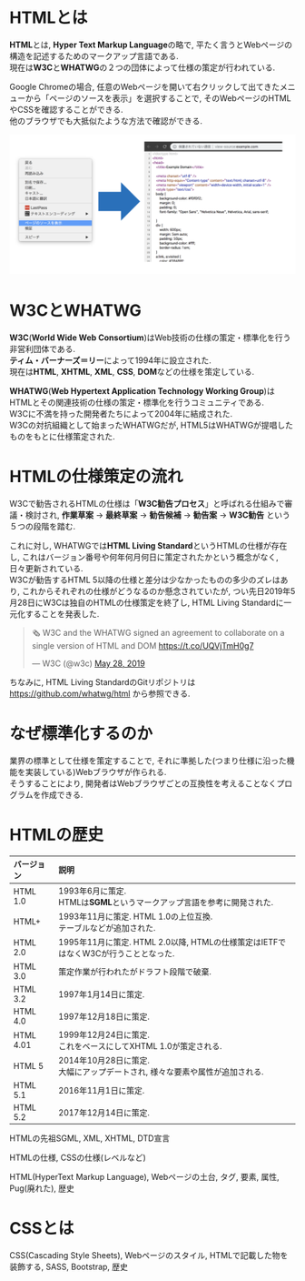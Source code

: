 # HTMLとは
**HTML**とは, **Hyper Text Markup Language**の略で, 平たく言うとWebページの構造を記述するためのマークアップ言語である.  
現在は**W3C**と**WHATWG**の２つの団体によって仕様の策定が行われている.

Google Chromeの場合, 任意のWebページを開いて右クリックして出てきたメニューから「ページのソースを表示」を選択することで, そのWebページのHTMLやCSSを確認することができる.  
他のブラウザでも大抵似たような方法で確認ができる.

<img src="../img/02_what_is_html_css/001.png" width="700">

# W3CとWHATWG
**W3C**(**World Wide Web Consortium**)はWeb技術の仕様の策定・標準化を行う非営利団体である.  
**ティム・バーナーズ＝リー**によって1994年に設立された.  
現在は**HTML**, **XHTML**, **XML**, **CSS**, **DOM**などの仕様を策定している.

**WHATWG**(**Web Hypertext Application Technology Working Group**)はHTMLとその関連技術の仕様の策定・標準化を行うコミュニティである.  
W3Cに不満を持った開発者たちによって2004年に結成された.  
W3Cの対抗組織として始まったWHATWGだが, HTML5はWHATWGが提唱したものをもとに仕様策定された.

# HTMLの仕様策定の流れ
W3Cで勧告されるHTMLの仕様は「**W3C勧告プロセス**」と呼ばれる仕組みで審議・検討され, **作業草案** -> **最終草案** -> **勧告候補** -> **勧告案** -> **W3C勧告** という５つの段階を踏む.  

これに対し, WHATWGでは**HTML Living Standard**というHTMLの仕様が存在し, これはバージョン番号や何年何月何日に策定されたかという概念がなく, 日々更新されている.  
W3Cが勧告するHTML 5以降の仕様と差分は少なかったものの多少のズレはあり, これからそれぞれの仕様がどうなるのか懸念されていたが, つい先日2019年5月28日にW3Cは独自のHTMLの仕様策定を終了し, HTML Living Standardに一元化することを発表した.

<blockquote class="twitter-tweet"><p lang="en" dir="ltr">🗞 W3C and the WHATWG signed an agreement to collaborate on a single version of HTML and DOM <a href="https://t.co/UQVjTmH0g7">https://t.co/UQVjTmH0g7</a></p>&mdash; W3C (@w3c) <a href="https://twitter.com/w3c/status/1133300432133079041?ref_src=twsrc%5Etfw">May 28, 2019</a></blockquote> <script async src="https://platform.twitter.com/widgets.js" charset="utf-8"></script>

ちなみに, HTML Living StandardのGitリポジトリは https://github.com/whatwg/html から参照できる.

# なぜ標準化するのか
業界の標準として仕様を策定することで, それに準拠した(つまり仕様に沿った機能を実装している)Webブラウザが作られる.  
そうすることにより, 開発者はWebブラウザごとの互換性を考えることなくプログラムを作成できる.  

# HTMLの歴史

|バージョン|説明|
|:--|:--|
|HTML 1.0|1993年6月に策定.<br>HTMLは**SGML**というマークアップ言語を参考に開発された.|
|HTML+|1993年11月に策定. HTML 1.0の上位互換.<br>テーブルなどが追加された.|
|HTML 2.0|1995年11月に策定. HTML 2.0以降, HTMLの仕様策定はIETFではなくW3Cが行うこととなった.|
|HTML 3.0|策定作業が行われたがドラフト段階で破棄.|
|HTML 3.2|1997年1月14日に策定.|
|HTML 4.0|1997年12月18日に策定.|
|HTML 4.01|1999年12月24日に策定.<br>これをベースにしてXHTML 1.0が策定される.|
|HTML 5|2014年10月28日に策定.<br>大幅にアップデートされ, 様々な要素や属性が追加される.|
|HTML 5.1|2016年11月1日に策定.|
|HTML 5.2|2017年12月14日に策定.|

HTMLの先祖SGML, XML, XHTML, DTD宣言

HTMLの仕様, CSSの仕様(レベルなど)

HTML(HyperText Markup Language), Webページの土台, タグ, 要素, 属性, Pug(廃れた), 歴史

# CSSとは
CSS(Cascading Style Sheets), Webページのスタイル, HTMLで記載した物を装飾する, SASS, Bootstrap, 歴史
